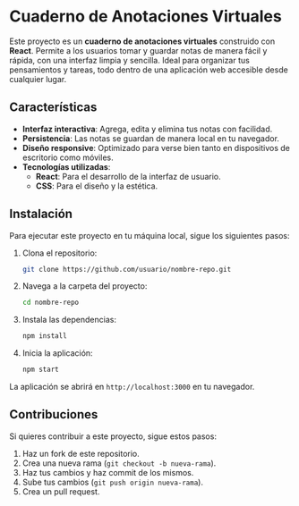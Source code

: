 
# Cuaderno de Anotaciones Virtuales

Este proyecto es un **cuaderno de anotaciones virtuales** construido con **React**. Permite a los usuarios tomar y guardar notas de manera fácil y rápida, con una interfaz limpia y sencilla. Ideal para organizar tus pensamientos y tareas, todo dentro de una aplicación web accesible desde cualquier lugar.

## Características

- **Interfaz interactiva**: Agrega, edita y elimina tus notas con facilidad.
- **Persistencia**: Las notas se guardan de manera local en tu navegador.
- **Diseño responsive**: Optimizado para verse bien tanto en dispositivos de escritorio como móviles.
- **Tecnologías utilizadas**:  
  - **React**: Para el desarrollo de la interfaz de usuario.  
  - **CSS**: Para el diseño y la estética.
  
## Instalación

Para ejecutar este proyecto en tu máquina local, sigue los siguientes pasos:

1. Clona el repositorio:

   ```bash
   git clone https://github.com/usuario/nombre-repo.git
   ```

2. Navega a la carpeta del proyecto:

   ```bash
   cd nombre-repo
   ```

3. Instala las dependencias:

   ```bash
   npm install
   ```

4. Inicia la aplicación:

   ```bash
   npm start
   ```

La aplicación se abrirá en `http://localhost:3000` en tu navegador.

## Contribuciones

Si quieres contribuir a este proyecto, sigue estos pasos:

1. Haz un fork de este repositorio.
2. Crea una nueva rama (`git checkout -b nueva-rama`).
3. Haz tus cambios y haz commit de los mismos.
4. Sube tus cambios (`git push origin nueva-rama`).
5. Crea un pull request.


